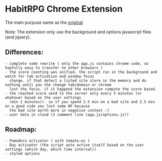HabitRPG Chrome Extension
=========================

The main purpuse same as the [original](https://github.com/lefnire/habitrpg-chrome)

Note:
The extension only use the background and options javascript files (and jquery).

Differences:
------------
    - complete code rewrite ( only the app.js contains chrome code, so hopfully easy to transfer to other browsers )
    - the score counting was unified. the script run in the background and watch for tab activation and window focus 
      change. if that detect a listed site store in the memory and do nothing until you the change tab/domain or chrome 
      lost the focus. if it happend the extension compute the score based.
    - the reached score send to the server only every 5 minutes (or whatever based on the user settings 
      (min 1 minutes)). so if you spend 2.5 min on a bad site and 2.5 min on a good side you lost some HP because 
      the bad site worth more in negative context :)
    - user data in cloud (2 comment line (app.js/options.js))

Roadmap:
--------
    - Pomodoro activator ( with tomato.es )
    - Day activator (the script auto active itself based on the user settings (which day, which time interval))
    - styled options
